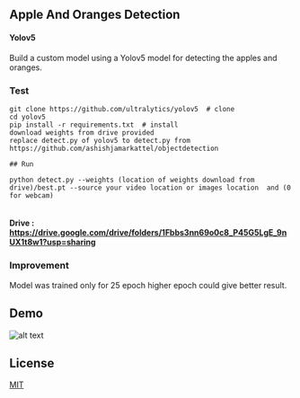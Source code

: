 ## Apple And Oranges Detection 


#### Yolov5

Build a custom model using a Yolov5 model for detecting the apples
and oranges. 





### Test

```
git clone https://github.com/ultralytics/yolov5  # clone
cd yolov5
pip install -r requirements.txt  # install
download weights from drive provided
replace detect.py of yolov5 to detect.py from https://github.com/ashishjamarkattel/objectdetection 

## Run

python detect.py --weights (location of weights download from drive)/best.pt --source your video location or images location  and (0 for webcam)


```
#### Drive : https://drive.google.com/drive/folders/1Fbbs3nn69o0c8_P45G5LgE_9nUX1t8w1?usp=sharing
### Improvement 

Model was trained only for 25 epoch higher epoch could give better result.

## Demo


![alt text](https://imgur.com/a/8Mn56Rr)

<blockquote class="imgur-embed-pub" lang="en" data-id="a/8Mn56Rr" data-context="false" ><a href="//imgur.com/a/8Mn56Rr"></a></blockquote><script async src="//s.imgur.com/min/embed.js" charset="utf-8"></script>


## License

[MIT](https://choosealicense.com/licenses/mit/)

